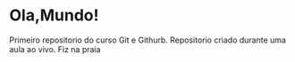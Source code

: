 # Ola,Mundo!
 Primeiro repositorio do curso Git e Githurb.
Repositorio criado durante uma aula ao vivo.
Fiz na praia
